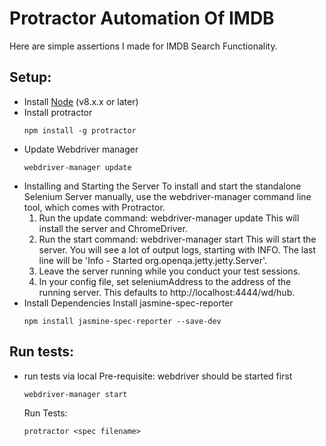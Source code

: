 # Protractor Automation Of IMDB
Here are simple assertions I made for IMDB Search Functionality.



## Setup:
* Install [Node](http://nodejs.org) (v8.x.x or later)
* Install protractor
    ```
    npm install -g protractor
    ```
* Update Webdriver manager
    ```
    webdriver-manager update
    ```
* Installing and Starting the Server
  To install and start the standalone Selenium Server manually, use the webdriver-manager command line tool, which comes with Protractor.
  1. Run the update command: webdriver-manager update This will install the server and ChromeDriver.
  2. Run the start command: webdriver-manager start This will start the server. You will see a lot of output logs, starting with INFO. The last line will be 'Info - Started org.openqa.jetty.jetty.Server'.
  3. Leave the server running while you conduct your test sessions.
  4. In your config file, set seleniumAddress to the address of the running server. This defaults to http://localhost:4444/wd/hub.   
* Install Dependencies
    Install jasmine-spec-reporter
    ```
    npm install jasmine-spec-reporter --save-dev
    ```


## Run tests:
* run tests via local
  Pre-requisite: webdriver should be started first
  ```
  webdriver-manager start
  ```
  Run Tests:  
  ```
  protractor <spec filename>
  ```
